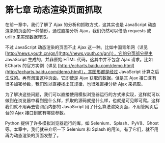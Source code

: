# 第七章 动态渲染页面抓取

在前一章中，我们了解了 Ajax 的分析和抓取方式，这其实也是 JavaScript 动态渲染的页面的一种情形，通过直接分析 Ajax，我们仍然可以借助 requests 或 urllib 来实现数据爬取。

不过 JavaScript 动态渲染的页面不止 Ajax 这一种。比如中国青年网（详见 [http://news.youth.cn/gn/](http://news.youth.cn/gn/)），它的分页部分是由 JavaScript
生成的，并非原始 HTML 代码，这其中并不包含 Ajax 请求。比如 ECharts
的官方实例（详见 [http://echarts.baidu.com/demo.html](http://echarts.baidu.com/demo.html)），其图形都是经过 JavaScript
计算之后生成的。再有淘宝这种页面，它即使是 Ajax 获取的数据，但是其 Ajax 接口含有很多加密参数，我们难以直接找出其规律，也很难直接分析 Ajax 来抓取。

为了解决这些问题，我们可以直接使用模拟浏览器运行的方式来实现，这样就可以做到在浏览器中看到是什么样，抓取的源码就是什么样，也就是可见即可爬。这样我们就不用再去管网页内部的 JavaScript 用了什么算法渲染页面，不用管网页后台的
Ajax 接口到底有哪些参数。

Python 提供了许多模拟浏览器运行的库，如 Selenium、Splash、PyV8、Ghost 等。本章中，我们就来介绍一下 Selenium 和 Splash 的用法。有了它们，就不用再为动态渲染的页面发愁了。